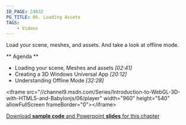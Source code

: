 ```yaml
---
ID_PAGE: 24832
PG_TITLE: 06. Loading Assets
TAGS:
    - Videos
---
```

Load your scene, meshes, and assets. And take a look at offline mode.

** Agenda **

* Loading your scene, Meshes and assets *[02:41]* 
* Creating a 3D Windows Universal App *[20:12]* 
* Understanding Offline Mode *[32:28]*

&lt;iframe src="//channel9.msdn.com/Series/Introduction-to-WebGL-3D-with-HTML5-and-Babylonjs/06/player" width="960" height="540" allowFullScreen frameBorder="0"&gt;&lt;/iframe&gt;

[Download **sample code** and Powerpoint **slides** for this chapter](https://github.com/deltakosh/MVA3DHTML5GameDev/tree/master/Chapter%206)